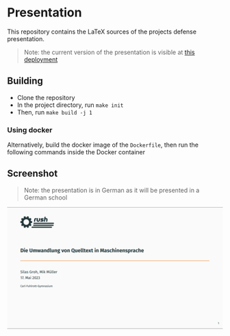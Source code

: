 # Presentation

This repository contains the LaTeX sources of the projects defense presentation.

> Note: the current version of the presentation is visible at [this deployment](https://presentation.rush-lang.de)

## Building

- Clone the repository
- In the project directory, run `make init`
- Then, run `make build -j 1`

### Using docker

Alternatively, build the docker image of the `Dockerfile`, then run the
following commands inside the Docker container

## Screenshot

> Note: the presentation is in German as it will be presented in a German school

![Screenshot of the first slide](./assets/screenshot.png)
